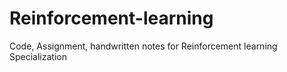 # Reinforcement-learning

Code, Assignment, handwritten notes for Reinforcement learning Specialization

